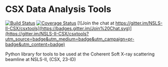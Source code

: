 CSX Data Analysis Tools
=======================



[![Build Status](https://travis-ci.org/NSLS-II-CSX/csxtools.svg?branch=master)](https://travis-ci.org/NSLS-II-CSX/csxtools)
[![Coverage Status](https://coveralls.io/repos/NSLS-II-CSX/csxtools/badge.svg?branch=master&service=github)](https://coveralls.io/github/NSLS-II-CSX/csxtools?branch=master)
[![Join the chat at https://gitter.im/NSLS-II-CSX/csxtools](https://badges.gitter.im/Join%20Chat.svg)](https://gitter.im/NSLS-II-CSX/csxtools?utm_source=badge&utm_medium=badge&utm_campaign=pr-badge&utm_content=badge)

Python library for tools to be used at the Coherent Soft X-ray scattering 
beamline at NSLS-II, (CSX, 23-ID)

